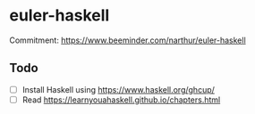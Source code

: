 # euler-haskell

Commitment: https://www.beeminder.com/narthur/euler-haskell

## Todo

- [ ] Install Haskell using https://www.haskell.org/ghcup/
- [ ] Read https://learnyouahaskell.github.io/chapters.html
